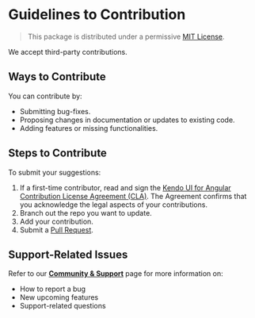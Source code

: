 # Guidelines to Contribution

> This package is distributed under a permissive [MIT License](https://github.com/telerik/kendo-angular-quickstart-seed/blob/master/LICENSE).

We accept third-party contributions.

## Ways to Contribute

You can contribute by:

* Submitting bug-fixes.
* Proposing changes in documentation or updates to existing code.
* Adding features or missing functionalities.  

## Steps to Contribute

To submit your suggestions:

1. If a first-time contributor, read and sign the [Kendo UI for Angular Contribution License Agreement (CLA)](goo.gl/forms/dXc1RaE8le6rVZ0h1). The Agreement confirms that you acknowledge the legal aspects of your contributions.
1. Branch out the repo you want to update.
1. Add your contribution.
1. Submit a [Pull Request](https://help.github.com/articles/creating-a-pull-request/).

## Support-Related Issues

Refer to our [**Community & Support**](http://www.telerik.com/kendo-angular-ui/support/) page for more information on:

* How to report a bug
* New upcoming features  
* Support-related questions
